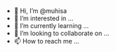 - 👋 Hi, I’m @muhisa
- 👀 I’m interested in ...
- 🌱 I’m currently learning ...
- 💞️ I’m looking to collaborate on ...
- 📫 How to reach me ...

<!---
muhisa/muhisa is a ✨ special ✨ repository because its `README.md` (this file) appears on your GitHub profile.
You can click the Preview link to take a look at your changes.
--->
